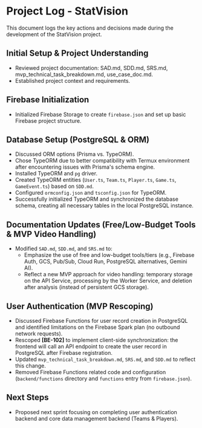 # Project Log - StatVision

This document logs the key actions and decisions made during the development of the StatVision project.

## Initial Setup & Project Understanding
- Reviewed project documentation: SAD.md, SDD.md, SRS.md, mvp_technical_task_breakdown.md, use_case_doc.md.
- Established project context and requirements.

## Firebase Initialization
- Initialized Firebase Storage to create `firebase.json` and set up basic Firebase project structure.

## Database Setup (PostgreSQL & ORM)
- Discussed ORM options (Prisma vs. TypeORM).
- Chose TypeORM due to better compatibility with Termux environment after encountering issues with Prisma's schema engine.
- Installed TypeORM and `pg` driver.
- Created TypeORM entities (`User.ts`, `Team.ts`, `Player.ts`, `Game.ts`, `GameEvent.ts`) based on `SDD.md`.
- Configured `ormconfig.json` and `tsconfig.json` for TypeORM.
- Successfully initialized TypeORM and synchronized the database schema, creating all necessary tables in the local PostgreSQL instance.

## Documentation Updates (Free/Low-Budget Tools & MVP Video Handling)
- Modified `SAD.md`, `SDD.md`, and `SRS.md` to:
    - Emphasize the use of free and low-budget tools/tiers (e.g., Firebase Auth, GCS, Pub/Sub, Cloud Run, PostgreSQL alternatives, Gemini AI).
    - Reflect a new MVP approach for video handling: temporary storage on the API Service, processing by the Worker Service, and deletion after analysis (instead of persistent GCS storage).

## User Authentication (MVP Rescoping)
- Discussed Firebase Functions for user record creation in PostgreSQL and identified limitations on the Firebase Spark plan (no outbound network requests).
- Rescoped **[BE-102]** to implement client-side synchronization: the frontend will call an API endpoint to create the user record in PostgreSQL after Firebase registration.
- Updated `mvp_technical_task_breakdown.md`, `SRS.md`, and `SDD.md` to reflect this change.
- Removed Firebase Functions related code and configuration (`backend/functions` directory and `functions` entry from `firebase.json`).

## Next Steps
- Proposed next sprint focusing on completing user authentication backend and core data management backend (Teams & Players).
